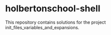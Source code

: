 # holbertonschool-shell
This repository contains solutions for the project init_files_variables_and_expansions.
